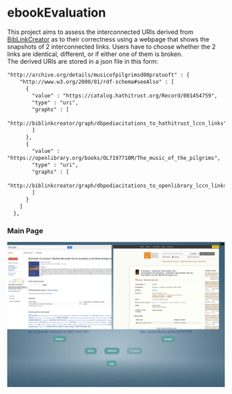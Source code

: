 # ebookEvaluation

This project aims to assess the interconnected URIs derived from [BibLinkCreator](https://www.researchgate.net/profile/Nick-Bassiliades/publication/322740325_Towards_Linking_DBpedia%27s_Bibliographic_References_to_Bibliographic_Repositories/links/5a782cdfaca2722e4df14e6a/Towards-Linking-DBpedias-Bibliographic-References-to-Bibliographic-Repositories.pdf) as to their correctness using a webpage that shows the snapshots of 2 interconnected links. Users have to choose whether the 2 links are identical, different, or if either one of them
is broken.  
The derived URIs are stored in a json file in this form:
```
"http://archive.org/details/musicofpilgrimsd00pratuoft" : {
    "http://www.w3.org/2000/01/rdf-schema#seeAlso" : [
      {
        "value" : "https://catalog.hathitrust.org/Record/001454759",
        "type" : "uri",
        "graphs" : [
          "http://biblinkcreator/graph/dbpediacitations_to_hathitrust_lccn_links"
        ]
      },
      {
        "value" : "https://openlibrary.org/books/OL7197710M/The_music_of_the_pilgrims",
        "type" : "uri",
        "graphs" : [
          "http://biblinkcreator/graph/dbpediacitations_to_openlibrary_lccn_links"
        ]
      }
    ]
  },
```
### Main Page
![](https://github.com/MariosAk/ebookEvaluation/blob/main/images/mainpage.PNG)

